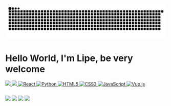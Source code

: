 

![Snake animation](https://github.com/thelipesousa/thelipesousa/blob/output/github-contribution-grid-snake.svg)

<!--
<h1 align="center">Hello👋, I'm Felipe Sousa</h1>
<h3 align="left">A student working on myself</h3> -->

# Hello World, I'm Lipe, be very welcome

<table>
  <a href="https://github.com/thelipesousa">
  <img height="180em" src="https://github-readme-stats.vercel.app/api?username=thelipesousa&show_icons=true&theme=tokyonight&include_all_commits=true&count_private=true"/>
  <img height="180em" src="https://github-readme-stats.vercel.app/api/top-langs/?username=thelipesousa&layout=compact&langs_count=6&theme=tokyonight"/>
  <img src="https://img.icons8.com/color/2x/react-native.png" width="120" alt="React"/>
  <img src="https://img.icons8.com/color/2x/python.png" width="120" alt="Python">
  <img src="https://img.icons8.com/color/2x/html-5.png" width="120" alt="HTML5">
  <img src="https://img.icons8.com/color/2x/css3.png" width="120" alt="CSS3">
  <img src="https://img.icons8.com/nolan/2x/javascript.png" width="120" alt="JavaScript">
<!--  <img src="https://cdn.iconscout.com/icon/free/png-64/laravel-226015.png" width="120" alt="Laravel"> -->
  <img src="https://img.icons8.com/color/2x/vue-js.png" width="120" alt="Vue.js">
<!--  <img src="https://img.icons8.com/color/2x/bootstrap.png" width="120" alt="Bootstrap"> -->
</table>

<div> 
 <!-- <a href="https://www.youtube.com/channel/UCbOyyAqpyiYiImgaoXAwd9A" target="_blank"><img src="https://img.shields.io/badge/YouTube-FF0000?style=for-the-badge&logo=youtube&logoColor=white" target="_blank"></a> -->
  <a href="https://www.instagram.com/thelipesousa/" target="_blank"><img src="https://img.shields.io/badge/-Instagram-%23E4405F?style=for-the-badge&logo=instagram&logoColor=white" target="_blank"></a>
  <a href="https://www.twitch.tv/thelipesousa" target="_blank"><img src="https://img.shields.io/badge/Twitch-9146FF?style=for-the-badge&logo=twitch&logoColor=white" target="_blank"></a>
  <a href = "mailto: contato@thelipesousa.com.br"><img src="https://img.shields.io/badge/-Gmail-%23333?style=for-the-badge&logo=gmail&logoColor=white" target="_blank"></a>
  <a href="https://www.linkedin.com/in/thelipesousa/" target="_blank"><img src="https://img.shields.io/badge/-LinkedIn-%230077B5?style=for-the-badge&logo=linkedin&logoColor=white" target="_blank"></a> 
</div>

<!-- Comentario

<img align="right" alt="Coding" width="400" src="https://cdn.dribbble.com/users/1162077/screenshots/3848914/programmer.gif">

-->

<!--

- 🔭 I’m currently working on **nowhere**

- 🌱 I’m currently learning **Java and React**

- 👯 I’m looking to collaborate on **Development**

- 📫 How to reach me **feltista07123@gmail.com**

-->

<!--
## Connect with me:
<p align="left">
<a href="https://www.linkedin.com/in/thelipesousa/" target="blank"><img align="center" src="https://raw.githubusercontent.com/rahuldkjain/github-profile-readme-generator/master/src/images/icons/Social/linked-in-alt.svg" alt="felipe-sousa" height="30" width="40" /></a>
</p>

## Contact me: 

[<img src='https://img.shields.io/badge/Gmail-D14836?style=for-the-badge&logo=gmail&logoColor=white' alt="gmail" height="40">]('mailto:feltista07123@gmail.com')

-->

<!-- ## Languages:
<p align="left"> <a href="https://flutter.dev/" target="_blank" rel="noreferrer"> <img src="https://raw.githubusercontent.com/devicons/devicon/master/icons/flutter/flutter-original.svg" alt="flutter" width="40" height="40"/> </a> 
<a href="https://www.python.org" target="_blank" rel="noreferrer"> <img src="https://raw.githubusercontent.com/devicons/devicon/master/icons/python/python-original.svg" alt="python" width="40" height="40"/> </a>
<a href="https://dart.dev/" target="_blank" rel="noreferrer"> <img src="https://raw.githubusercontent.com/devicons/devicon/master/icons/dart/dart-original.svg" alt="dart" width="40" height="40"/> </a> 
<a href="https://www.java.com" target="_blank" rel="noreferrer"> <img src="https://raw.githubusercontent.com/devicons/devicon/master/icons/java/java-original.svg" alt="java" width="40" height="40"/> </a>
<a href="https://www.C.com" target="_blank" rel="noreferrer"> <img src="https://cdn.jsdelivr.net/gh/devicons/devicon/icons/c/c-original.svg" alt="C" width="40" height="40"/> 
</a>
<a href="https://www.html.com" target="_blank" rel="noreferrer">  <img src="https://cdn.jsdelivr.net/gh/devicons/devicon/icons/html5/html5-original.svg" alt="html" width="40" height="40"/> 
</a>
<a href="https://www.javascript.com" target="_blank" rel="noreferrer">   <img src="https://cdn.jsdelivr.net/gh/devicons/devicon/icons/javascript/javascript-original.svg" alt="javascript" width="40" height="40"/> 
</a>
<a href="https://www.kotlin.com" target="_blank" rel="noreferrer">  <img src="https://cdn.jsdelivr.net/gh/devicons/devicon/icons/kotlin/kotlin-original.svg"  alt="kotlin" width="40" height="40"/> 
</a>
<a href="https://www.css.com" target="_blank" rel="noreferrer">   <img src="https://cdn.jsdelivr.net/gh/devicons/devicon/icons/css3/css3-original.svg" alt="css" width="40" height="40"/>
</a>
<a href="https:/react.com" target="_blank" rel="noreferrer">  <img src="https://cdn.jsdelivr.net/gh/devicons/devicon/icons/react/react-original.svg" alt="react" width="40" height="40"/>
</a>  
</p>



## Tools:

<p align="left"> <a href="https://www.androidstudio.com" target="_blank" rel="noreferrer">  <img src="https://cdn.jsdelivr.net/gh/devicons/devicon/icons/androidstudio/androidstudio-original.svg" alt="androidstudio" width="40" height="40"/>
</a>
<a href="https://mongodb.com" target="_blank" rel="noneferrer">  <img src="https://cdn.jsdelivr.net/gh/devicons/devicon/icons/mongodb/mongodb-original.svg" alt="mongodb" width="40" height="40"/>
</a>
<a href="https://www.firebase.com" target="_blank" rel="noreferrer"> <img src="https://cdn.jsdelivr.net/gh/devicons/devicon/icons/firebase/firebase-plain.svg"  alt="firebase" width="40" height="40"/> 
</a>
<a href="https://www.git.com" target="_blank" rel="noreferrer">  <img src="https://cdn.jsdelivr.net/gh/devicons/devicon/icons/git/git-plain-wordmark.svg" alt="git" width="40" height="40"/> 
</a>
<a href="https://figma.com" target="_blank" rel="noreferrer">  <img src="https://cdn.jsdelivr.net/gh/devicons/devicon/icons/figma/figma-original.svg" alt="figma" width="40" height="40"/>
</a>
<a href="https://www.linux.com" target="_blank" rel="noreferrer">  <img src="https://cdn.jsdelivr.net/gh/devicons/devicon/icons/linux/linux-original.svg" alt="ubuntu" width="40" height="40"/> 
</a>
<a href="https://www.visualstudiocode.com" target="_blank" rel="noreferrer">  <img src="https://cdn.jsdelivr.net/gh/devicons/devicon/icons/vscode/vscode-original.svg" alt="vscode" width="40" height="40"/> </a>
<a href="https://www.windows.com" target="_blank" rel="noreferrer">  <img src="https://cdn.jsdelivr.net/gh/devicons/devicon/icons/windows8/windows8-original.svg"  alt="windows" width="40" height="40"/> 
</a>
  
</p>
---

![GitHub stats](https://github-readme-stats.vercel.app/api?username=thelipesousa&show_icons=true&theme=radical)

![Top Languages](https://github-readme-stats.vercel.app/api/top-langs/?username=thelipesousa&theme=nord&count_private=true)

-->
